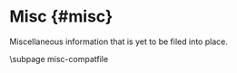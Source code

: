 # Misc {#misc}

Miscellaneous information that is yet to be filed into place.

\subpage misc-compatfile